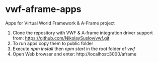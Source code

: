 # vwf-aframe-apps
Apps for Virtual World Framework &amp; A-Frame project

1. Clone the repository with VWF & A-frame integration driver support from: https://github.com/NikolaySuslov/vwf.git
2. To run apps copy them to public folder
3. Execute *npm install* then *npm start* in the root folder of *vwf*
4. Open Web browser and enter: http://localhost:3000/aframe